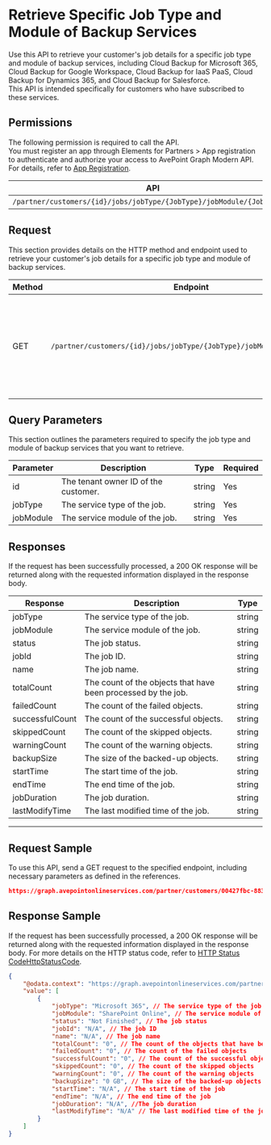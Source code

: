 # Retrieve Specific Job Type and Module of Backup Services

Use this API to retrieve your customer's job details for a specific job type and module of backup services, including Cloud Backup for Microsoft 365, Cloud Backup for Google Workspace, Cloud Backup for IaaS PaaS, Cloud Backup for Dynamics 365, and Cloud Backup for Salesforce.
<br>This API is intended specifically for customers who have subscribed to these services.

## Permissions  

The following permission is required to call the API.  
You must register an app through Elements for Partners > App registration to authenticate and authorize your access to AvePoint Graph Modern API. For details, refer to [App Registration](https://cdn.avepoint.com/assets/apelements-webhelp/avepoint-elements-for-partners/index.htm#!Documents/appregistration.htm).

| API | Permission  |
|-----------|--------|
| `/partner/customers/{id}/jobs/jobType/{JobType}/jobModule/{JobModule}` | partner.jobs.read.all  |  

## Request 

This section provides details on the HTTP method and endpoint used to retrieve your customer's job details for a specific job type and module of backup services.

| Method| Endpoint | Description |
|-----------|--------|-------|
| GET | `/partner/customers/{id}/jobs/jobType/{JobType}/jobModule/{JobModule}` | Retrieves your customer's job details for a specific job type and module of the backup services. |

## Query Parameters

This section outlines the parameters required to specify the job type and module of backup services that you want to retrieve.

| Parameter | Description | Type | Required |
| --- | --- | --- | --- |
| id | The tenant owner ID of the customer. | string | Yes |
| jobType | The service type of the job. | string | Yes |
| jobModule | The service module of the job. | string | Yes |

## Responses

If the request has been successfully processed, a 200 OK response will be returned along with the requested information displayed in the response body.

| Response | Description | Type |
| --- | --- | --- |
| jobType | The service type of the job. | string |
| jobModule | The service module of the job. | string |
| status | The job status. | string |
| jobId | The job ID. | string |
| name | The job name. | string |
| totalCount | The count of the objects that have been processed by the job. | string |
| failedCount | The count of the failed objects. | string |
| successfulCount | The count of the successful objects. | string |
| skippedCount | The count of the skipped objects. | string |
| warningCount | The count of the warning objects. | string |
| backupSize | The size of the backed-up objects. | string |
| startTime | The start time of the job. | string |
| endTime | The end time of the job. | string |
| jobDuration | The job duration. | string |
| lastModifyTime | The last modified time of the job. | string |

***
## Request Sample

To use this API, send a GET request to the specified endpoint, including necessary parameters as defined in the references. 

```json
https://graph.avepointonlineservices.com/partner/customers/00427fbc-8832-46cf-a1d2-582fa46ec638/jobs/jobType/Microsoft 365/jobModule/SharePoint Online
```

## Response Sample

If the request has been successfully processed, a 200 OK response will be returned along with the requested information displayed in the response body. For more details on the HTTP status code, refer to [HTTP Status Code](/docs/use-avepoint-graph-modern-API/##HTTP-Status-Code)[HttpStatusCode](https://learn.avepoint.com/docs/Use-AvePoint-Graph-Modern-API.html#http-status-code).

```json 
{
    "@odata.context": "https://graph.avepointonlineservices.com/partner/$metadata#Collection(Portal.Api.Model.BackUpJob)",
    "value": [
        {
            "jobType": "Microsoft 365", // The service type of the job
            "jobModule": "SharePoint Online", // The service module of the job
            "status": "Not Finished", // The job status
            "jobId": "N/A", // The job ID
            "name": "N/A", // The job name
            "totalCount": "0", // The count of the objects that have been processed by the job
            "failedCount": "0", // The count of the failed objects
            "successfulCount": "0", // The count of the successful objects
            "skippedCount": "0", // The count of the skipped objects
            "warningCount": "0", // The count of the warning objects
            "backupSize": "0 GB", // The size of the backed-up objects
            "startTime": "N/A", // The start time of the job
            "endTime": "N/A", // The end time of the job
            "jobDuration": "N/A", //The job duration
            "lastModifyTime": "N/A" // The last modified time of the job
        }
    ]
}
```